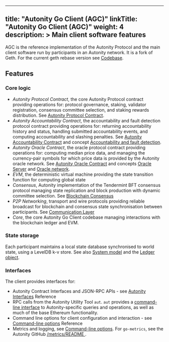 
---
title: "Autonity Go Client (AGC)"
linkTitle: "Autonity Go Client (AGC)"
weight: 4
description: >
  Main client software features
---

AGC is the reference implementation of the Autonity Protocol and the main client software run by participants in an Autonity network. It is a fork of Geth. For the current geth rebase version see [Codebase](/reference/codebase/).

## Features

### Core logic

- _Autonity Protocol Contract_, the core Autonity Protocol contract providing operations for: protocol governance, staking, validator registration, consensus committee selection, and staking rewards distribution. See [Autonity Protocol Contract](/concepts/architecture/#autonity-protocol-contract).
- _Autonity Accountability Contract_, the accountability and fault detection protocol contract providing operations for: returning accountability history and status, handling submitted accountability events, and computing accountability and slashing penalties. See [Autonity Accountability Contract](/concepts/architecture/#autonity-accountability-contract) and concept [Accountability and fault detection](/concepts/accountability/).
- _Autonity Oracle Contract_, the oracle protocol contract providing operations for: computing median price data, and managing the currency-pair symbols for which price data is provided by the Autonity oracle network. See [Autonity Oracle Contract](/concepts/architecture/#autonity-oracle-contract) and concepts [Oracle Server](/concepts/oracle-server/) and [Oracle network](/concepts/oracle-network/).
- _EVM_, the deterministic virtual machine providing the state transition function for computing global state
- _Consensus_, Autonity implementation of the  Tendermint BFT consensus protocol managing state replication and block production with dynamic committee selection. See [Blockchain Consensus](/concepts/architecture/#blockchain-consensus)
- _P2P Networking_, transport and wire protocols providing reliable broadcast for blockchain and consensus state synchronisation between participants. See [Communication Layer](/concepts/architecture/#communication-layer)
- _Core_, the core Autonity Go Client codebase managing interactions with the blockchain ledger and EVM.

### State storage
Each participant maintains a local state database synchronised to world state, using a LevelDB k-v store. See also [System model](/concepts/system-model/) and the [Ledger object](/concepts/system-model/#the-ledger-object). 

### Interfaces
The client provides interfaces for:

- Autonity Contract Interfaces and JSON-RPC APIs - see [Autonity Interfaces](/reference/api/) Reference
- RPC calls from the Autonity Utility Tool `aut`. `aut` provides a [command-line interface](/reference/cli/#command-line-facilities) to Autonity-specific queries and operations, as well as much of the base Ethereum functionality.
- Command line options for client configuration and interaction - see [Command-line options](/reference/cli/agc/#command-line-options) Reference
- Metrics and logging, see [Command-line options](/reference/cli/agc/#command-line-options). For `go-metrics`, see the Autonity GitHub [/metrics/README <i class='fas fa-external-link-alt'></i>](https://github.com/autonity/autonity/blob/master/metrics/README.md).
